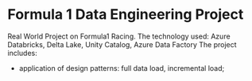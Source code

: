 # Formula 1 Data Engineering Project
Real World Project on Formula1 Racing. 
The technology used: Azure Databricks, Delta Lake, Unity Catalog, Azure Data Factory
The project includes:
- application of design patterns: full data load, incremental load;
